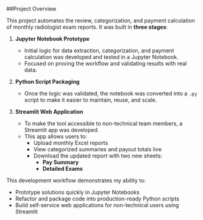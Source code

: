 ##Project Overview

This project automates the review, categorization, and payment calculation of monthly radiologist exam reports. It was built in **three stages**:

1. **Jupyter Notebook Prototype**  
   - Initial logic for data extraction, categorization, and payment calculation was developed and tested in a Jupyter Notebook.
   - Focused on proving the workflow and validating results with real data.

2. **Python Script Packaging**  
   - Once the logic was validated, the notebook was converted into a `.py` script to make it easier to maintain, reuse, and scale.

3. **Streamlit Web Application**  
   - To make the tool accessible to non-technical team members, a Streamlit app was developed.
   - This app allows users to:
     - Upload monthly Excel reports
     - View categorized summaries and payout totals live
     - Download the updated report with two new sheets:
       - **Pay Summary**
       - **Detailed Exams**

This development workflow demonstrates my ability to:
- Prototype solutions quickly in Jupyter Notebooks
- Refactor and package code into production-ready Python scripts
- Build self-service web applications for non-technical users using Streamlit
